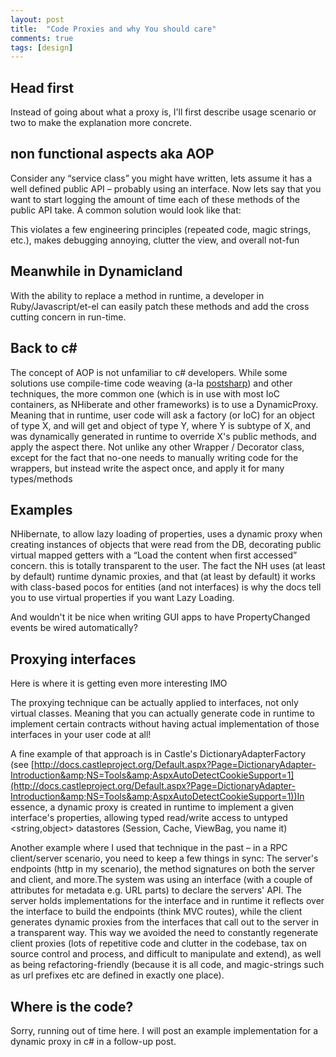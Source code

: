 ```yaml
---
layout: post
title:  "Code Proxies and why You should care"
comments: true
tags: [design]
---
```



## Head first 

Instead of going about what a proxy is, I'll first describe usage scenario or two to make the explanation more concrete.

## non functional aspects aka AOP

Consider any “service class” you might have written, lets assume it has a well defined public API – probably using an interface. Now lets say that you want to start logging the amount of time each of these methods of the public API take. A common solution would look like that:

This violates a few engineering principles (repeated code, magic strings, etc.), makes debugging annoying, clutter the view, and overall not-fun

## Meanwhile in Dynamicland

With the ability to replace a method in runtime, a developer in Ruby/Javascript/et-el can easily patch these methods and add the cross cutting concern in run-time.

## Back to c#

The concept of AOP is not unfamiliar to c# developers. While some solutions use compile-time code weaving (a-la [postsharp](http:///)) and other techniques, the more common one (which is in use with most IoC containers, as NHiberate and other frameworks) is to use a DynamicProxy. Meaning that in runtime, user code will ask a factory (or IoC) for an object of type X, and will get and object of type Y, where Y is subtype of X, and was dynamically generated in runtime to override X's public methods, and apply the aspect there. Not unlike any other Wrapper / Decorator class, except for the fact that no-one needs to manually writing code for the wrappers, but instead write the aspect once, and apply it for many types/methods

## 

## Examples

NHibernate, to allow lazy loading of properties, uses a dynamic proxy when creating instances of objects that were read from the DB, decorating public virtual mapped getters with a “Load the content when first accessed” concern. this is totally transparent to the user. The fact the NH uses (at least by default) runtime dynamic proxies, and that (at least by default) it works with class-based pocos for entities (and not interfaces) is why the docs tell you to use virtual properties if you want Lazy Loading.

And wouldn't it be nice when writing GUI apps to have PropertyChanged events be wired automatically?

## Proxying interfaces

Here is where it is getting even more interesting IMO

The proxying technique can be actually applied to interfaces, not only virtual classes. Meaning that you can actually generate code in runtime to implement certain contracts without having actual implementation of those interfaces in your user code at all!

A fine example of that approach is in Castle's DictionaryAdapterFactory (see [http://docs.castleproject.org/Default.aspx?Page=DictionaryAdapter-Introduction&amp;NS=Tools&amp;AspxAutoDetectCookieSupport=1](http://docs.castleproject.org/Default.aspx?Page=DictionaryAdapter-Introduction&amp;NS=Tools&amp;AspxAutoDetectCookieSupport=1))In essence, a dynamic proxy is created in runtime to implement a given interface's properties, allowing typed read/write access to untyped <string,object> datastores (Session, Cache, ViewBag, you name it)

Another example where I used that technique in the past – in a RPC client/server scenario, you need to keep a few things in sync: The server's endpoints (http in my scenario), the method signatures on both the server and client, and more.The system was using an interface (with a couple of attributes for metadata e.g. URL parts) to declare the servers' API. The server holds implementations for the interface and in runtime it reflects over the interface to build the endpoints (think MVC routes), while the client generates dynamic proxies from the interfaces that call out to the server in a transparent way. This way we avoided the need to constantly regenerate client proxies (lots of repetitive code and clutter in the codebase, tax on source control and process, and difficult to manipulate and extend), as well as being refactoring-friendly (because it is all code, and magic-strings such as url prefixes etc are defined in exactly one place).

## Where is the code?

Sorry, running out of time here. I will post an example implementation for a dynamic proxy in c# in a follow-up post.

